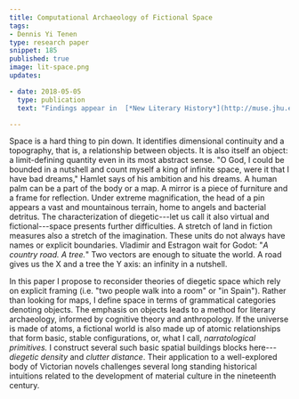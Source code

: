 ```yaml
---
title: Computational Archaeology of Fictional Space
tags:
- Dennis Yi Tenen
type: research paper
snippet: 185
published: true
image: lit-space.png
updates:

- date: 2018-05-05
  type: publication
  text: "Findings appear in  [*New Literary History*](http://muse.jhu.edu.ezproxy.cul.columbia.edu/article/69122049), no. 1 (April 20, 2018): 119–47."

---
```


Space is a hard thing to pin down. It identifies dimensional continuity and a
topography, that is, a relationship between objects. It is also itself an
object: a limit-defining quantity even in its most abstract sense. "O God, I
could be bounded in a nutshell and count myself a king of infinite space, were
it that I have bad dreams," Hamlet says of his ambition and his dreams. A
human palm can be a part of the body or a map. A mirror is a piece of
furniture and a frame for reflection. Under extreme magnification, the head of
a pin appears a vast and mountainous terrain, home to angels and bacterial
detritus. The characterization of diegetic---let us call it also virtual and
fictional---space presents further difficulties. A stretch of land in fiction
measures also a stretch of the imagination. These units do not always have
names or explicit boundaries. Vladimir and Estragon wait for Godot: "*A
country road. A tree.*" Two vectors are enough to situate the world. A road
gives us the X and a tree the Y axis: an infinity in a nutshell.

In this paper I propose to reconsider theories of diegetic space which rely on
explicit framing (i.e. "two people walk into a room" or "in Spain"). Rather
than looking for maps, I define space in terms of grammatical categories
denoting objects. The emphasis on objects leads to a method for literary
archaeology, informed by cognitive theory and anthropology. If the universe is
made of atoms, a fictional world is also made up of atomic relationships that
form basic, stable configurations, or, what I call, *narratological
primitives.* I construct several such basic spatial buildings blocks
here---*diegetic density* and *clutter distance*. Their application to a
well-explored body of Victorian novels challenges several long standing
historical intuitions related to the development of material culture in the
nineteenth century.
